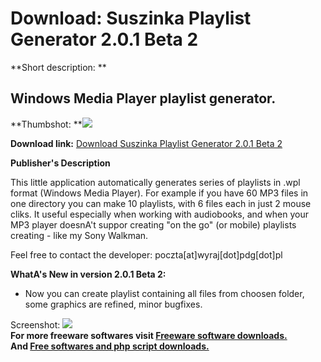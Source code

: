 # Download: Suszinka Playlist Generator 2.0.1 Beta 2

**Short description: **

## Windows Media Player playlist generator.

  
**Thumbshot: **![](http://www.freewarefiles.com/screenshot/suszinkaplylst_md.gif)   
  
**Download link:** [Download Suszinka Playlist Generator 2.0.1 Beta 2](http://freesoftwares.boysofts.com/Suszinka-Playlist-Generator_program_49206.html)  
  

**Publisher's Description**  
  

This little application automatically generates series of playlists in .wpl
format (Windows Media Player). For example if you have 60 MP3 files in one
directory you can make 10 playlists, with 6 files each in just 2 mouse cliks.
It useful especially when working with audiobooks, and when your MP3 player
doesnA't suppor creating "on the go" (or mobile) playlists creating - like my
Sony Walkman.

Feel free to contact the developer: poczta[at]wyraj[dot]pdg[dot]pl

**WhatA's New in version 2.0.1 Beta 2:**

  * Now you can create playlist containing all files from choosen folder, some graphics are refined, minor bugfixes. 

  
  
Screenshot: ![](http://www.freewarefiles.com/screenshot/suszinkaplylst.gif)  
**For more freeware softwares visit [Freeware software downloads.](http://freesoftwares.boysofts.com/)**   
**And [Free softwares and php script downloads.](http://www.boysofts.com/)**

